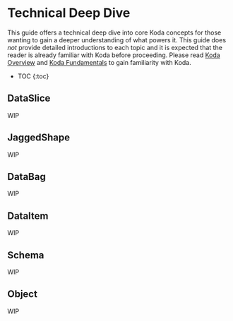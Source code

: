 <!-- go/markdown -->

# Technical Deep Dive

This guide offers a technical deep dive into core Koda concepts for those
wanting to gain a deeper understanding of what powers it. This guide does *not*
provide detailed introductions to each topic and it is expected that the reader
is already familiar with Koda before proceeding. Please read
[Koda Overview](overview.md) and [Koda Fundamentals](fundamentals.md) to gain
familiarity with Koda.

<!-- TODO: add this site to the sitemap -->

* TOC
{:toc}

## DataSlice

WIP

## JaggedShape

WIP

## DataBag

WIP

## DataItem

WIP

## Schema

WIP

## Object

WIP

